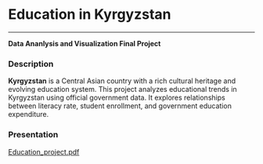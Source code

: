 # Education in Kyrgyzstan 
____
**Data Ananlysis and Visualization Final Project**


### Description
**Kyrgyzstan** is a Central Asian country with a rich cultural heritage and evolving education system.
This project analyzes educational trends in Kyrgyzstan using official government data.
It explores relationships between literacy rate, student enrollment, and government education expenditure.


### Presentation 
[Education_project.pdf](https://github.com/user-attachments/files/19894304/Education_project.pdf)
